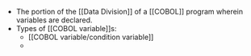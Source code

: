 - The portion of the [[Data Division]] of a [[COBOL]] program wherein variables are declared.
- Types of [[COBOL variable]]s:
	- [[COBOL variable/condition variable]]
	-